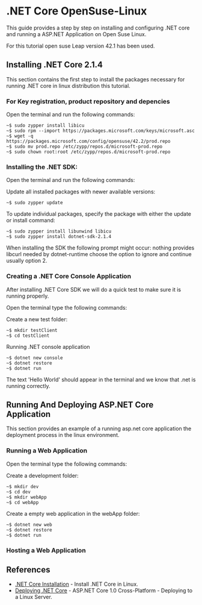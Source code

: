 # .NET Core OpenSuse-Linux
This guide provides a step by step on installing and configuring .NET core and running a ASP.NET Application on Open Suse Linux.

For this tutorial open suse Leap version 42.1 has been used.

## Installing .NET Core 2.1.4
This section contains the first step to install the packages necessary for running .NET core in linux distribution this tutorial.

### For Key registration, product repository and depencies

Open the terminal and run the following commands:

```
~$ sudo zypper install libicu
~$ sudo rpm --import https://packages.microsoft.com/keys/microsoft.asc
~$ wget -q https://packages.microsoft.com/config/opensuse/42.2/prod.repo
~$ sudo mv prod.repo /etc/zypp/repos.d/microsoft-prod.repo
~$ sudo chown root:root /etc/zypp/repos.d/microsoft-prod.repo
```

### Installing the .NET SDK:

Open the terminal and run the following commands:

Update all installed packages with newer available versions:
```
~$ sudo zypper update
```

To update individual packages, specify the package with either the update or install command:
```
~$ sudo zypper install libunwind libicu
~$ sudo zypper install dotnet-sdk-2.1.4
```

When installing the SDK the following prompt might occur: nothing provides libcurl needed by dotnet-runtime choose the option to ignore and continue usually option 2.


### Creating a .NET Core Console Application
After installing .NET Core SDK we will do a quick test to make sure it is running properly.

Open the terminal type the following commands:

Create a new test folder:
```
~$ mkdir testClient
~$ cd testClient
```

Running .NET console application
```
~$ dotnet new console
~$ dotnet restore
~$ dotnet run
```
The text 'Hello World' should appear in the terminal and we know that .net is running correctly.

## Running And Deploying ASP.NET Core Application
This section provides an example of a running asp.net core application the deployment process in the linux environment.

### Running a Web Application

Open the terminal type the following commands:

Create a development folder:
```
~$ mkdir dev
~$ cd dev
~$ mkdir webApp
~$ cd webApp
```

Create a empty web application in the webApp folder:
```
~$ dotnet new web
~$ dotnet restore
~$ dotnet run
```

### Hosting a Web Application


## References
* [.NET Core Installation](https://dotnet.microsoft.com/download/linux-package-manager/opensuse/sdk-2.1.4) - Install .NET Core in Linux.
* [Deploying .NET Core](https://www.youtube.com/watch?v=z5dnNthXwzE) - ASP.NET Core 1.0 Cross-Platform - Deploying to a Linux Server.
